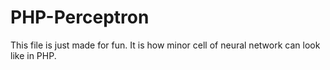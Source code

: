 # PHP-Perceptron

This file is just made for fun. It is how minor cell of neural network can look like in PHP.
